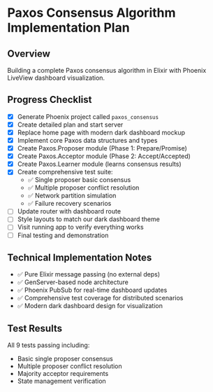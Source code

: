 # Paxos Consensus Algorithm Implementation Plan

## Overview
Building a complete Paxos consensus algorithm in Elixir with Phoenix LiveView dashboard visualization.

## Progress Checklist
- [x] Generate Phoenix project called `paxos_consensus`
- [x] Create detailed plan and start server
- [x] Replace home page with modern dark dashboard mockup
- [x] Implement core Paxos data structures and types
- [x] Create Paxos.Proposer module (Phase 1: Prepare/Promise)
- [x] Create Paxos.Acceptor module (Phase 2: Accept/Accepted) 
- [x] Create Paxos.Learner module (learns consensus results)
- [x] Create comprehensive test suite:
  - ✅ Single proposer basic consensus
  - ✅ Multiple proposer conflict resolution
  - ✅ Network partition simulation
  - ✅ Failure recovery scenarios
- [ ] Update router with dashboard route
- [ ] Style layouts to match our dark dashboard theme
- [ ] Visit running app to verify everything works
- [ ] Final testing and demonstration

## Technical Implementation Notes
- ✅ Pure Elixir message passing (no external deps)
- ✅ GenServer-based node architecture
- ✅ Phoenix PubSub for real-time dashboard updates
- ✅ Comprehensive test coverage for distributed scenarios
- ✅ Modern dark dashboard design for visualization

## Test Results
All 9 tests passing including:
- Basic single proposer consensus
- Multiple proposer conflict resolution
- Majority acceptor requirements
- State management verification

